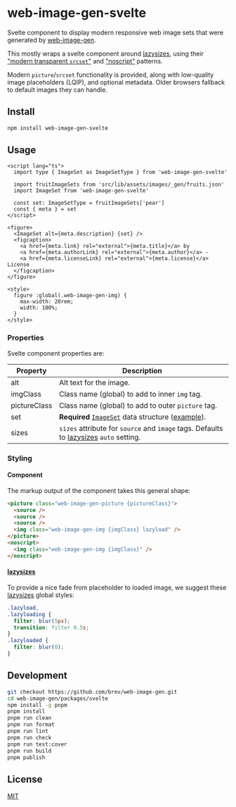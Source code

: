 # web-image-gen-svelte

Svelte component to display modern responsive web image sets that were
generated by [web-image-gen][web-image-gen].

This mostly wraps a svelte component around [lazysizes][lazysizes], using
their ["modern transparent `srcset`"][pattern-srcset] and
["noscript"][pattern-noscript] patterns.

Modern `picture`/`srcset` functionality is provided, along with low-quality
image placeholders (LQIP), and optional metadata. Older browsers fallback to
default images they can handle.

## Install

```sh
npm install web-image-gen-svelte
```

## Usage

```svelte
<script lang="ts">
  import type { ImageSet as ImageSetType } from 'web-image-gen-svelte'

  import fruitImageSets from 'src/lib/assets/images/_gen/fruits.json'
  import ImageSet from 'web-image-gen-svelte'

  const set: ImageSetType = fruitImageSets['pear']
  const { meta } = set
</script>

<figure>
  <ImageSet alt={meta.description} {set} />
  <figcaption>
    <a href={meta.link} rel="external">{meta.title}</a> by
    <a href={meta.authorLink} rel="external">{meta.author}</a> -
    <a href={meta.licenseLink} rel="external">{meta.license}</a> License
  </figcaption>
</figure>

<style>
  figure :global(.web-image-gen-img) {
    max-width: 20rem;
    width: 100%;
  }
</style>
```

### Properties

Svelte component properties are:

| Property     | Description                                                                                         |
| ------------ | --------------------------------------------------------------------------------------------------- |
| alt          | Alt text for the image.                                                                             |
| imgClass     | Class name (global) to add to inner `img` tag.                                                      |
| pictureClass | Class name (global) to add to outer `picture` tag.                                                  |
| set          | **Required** [`ImageSet`][imageset] data structure ([example][example]).                            |
| sizes        | `sizes` attribute for `source` and `image` tags. Defaults to [lazysizes][lazysizes] `auto` setting. |

### Styling

#### Component

The markup output of the component takes this general shape:

```html
<picture class="web-image-gen-picture {pictureClass}">
  <source />
  <source />
  <source />
  <img class="web-image-gen-img {imgClass} lazyload" />
</picture>
<noscript>
  <img class="web-image-gen-img {imgClass}" />
</noscript>
```

#### [lazysizes][lazysizes]

To provide a nice fade from placeholder to loaded image, we suggest these
[lazysizes][lazysizes] global styles:

```css
.lazyload,
.lazyloading {
  filter: blur(5px);
  transition: filter 0.5s;
}
.lazyloaded {
  filter: blur(0);
}
```

## Development

```sh
git checkout https://github.com/brev/web-image-gen.git
cd web-image-gen/packages/svelte
npm install -g pnpm
pnpm install
pnpm run clean
pnpm run format
pnpm run lint
pnpm run check
pnpm run test:cover
pnpm run build
pnpm publish
```

## License

[MIT][mit-license]

[example]: https://github.com/brev/web-image-gen/tree/main/packages/cli#import
[imageset]: https://github.com/brev/web-image-gen/blob/main/packages/common/types/ImageSet.d.ts
[lazysizes]: https://github.com/aFarkas/lazysizes#readme
[mit-license]: https://mit-license.org/
[pattern-noscript]: https://github.com/aFarkas/lazysizes#the-noscript-pattern
[pattern-srcset]: https://github.com/aFarkas/lazysizes#modern-transparent-srcset-pattern
[web-image-gen]: https://github.com/brev/web-image-gen/tree/main/packages/cli#readme
